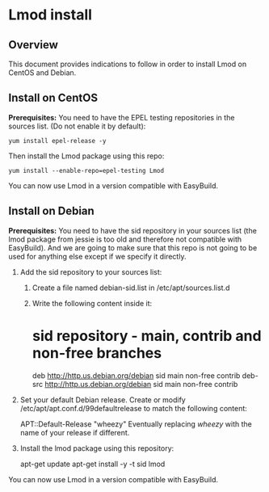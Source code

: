 # Lmod install

## Overview

This document provides indications to follow in order to install Lmod on CentOS and Debian.

## Install on CentOS

**Prerequisites:** You need to have the EPEL testing repositories in the sources list. (Do not enable it by default):

    yum install epel-release -y

Then install the Lmod package using this repo:

    yum install --enable-repo=epel-testing Lmod

You can now use Lmod in a version compatible with EasyBuild.

## Install on Debian

**Prerequisites:** You need to have the sid repository in your sources list (the lmod package from jessie is too old and therefore not compatible with EasyBuild). And we are going to make sure that this repo is not going to be used for anything else except if we specify it directly.

1) Add the sid repository to your sources list:  
    1) Create a file named debian-sid.list in /etc/apt/sources.list.d
    2) Write the following content inside it:  
    
        # sid repository - main, contrib and non-free branches
        deb http://http.us.debian.org/debian sid main non-free contrib
        deb-src http://http.us.debian.org/debian sid main non-free contrib
3) Set your default Debian release. Create or modify /etc/apt/apt.conf.d/99defaultrelease to match the following content:

    APT::Default-Release "wheezy"
Eventually replacing _wheezy_ with the name of your release if different.
2) Install the lmod package using this repository:
   
    apt-get update
    apt-get install -y -t sid lmod

You can now use Lmod in a version compatible with EasyBuild.